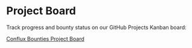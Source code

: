 # Project Board

Track progress and bounty status on our GitHub Projects Kanban board:

[Conflux Bounties Project Board](https://github.com/conflux-network/conflux-bounties-2025/projects/1)
